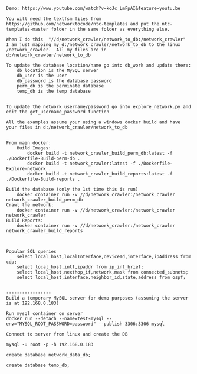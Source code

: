 	Demo: https://www.youtube.com/watch?v=koJc_LmFpAI&feature=youtu.be
	
	You will need the textfsm files from https://github.com/networktocode/ntc-templates and put the ntc-templates-master folder in the same folder as everything else.
	
	When I do this  "//d/network_crawler/network_to_db:/network_crawler"  I am just mapping my d:/network_crawler/network_to_db to the linux /network_crawler.  All my files are in d:/network_crawler/network_to_db
	
	To update the database location/name go into db_work and update there: 
		db_location is the MySQL server
		db_user is the user
		db_password is the database password
		perm_db is the perminate database
		temp_db is the temp database
	
	
	To update the network username/password go into explore_network.py and edit the get_username_password function
	
	All the examples assume your using a windows docker build and have your files in d:/network_crawler/network_to_db
	
	
	From main docker:
		Build Images:
			docker build -t network_crawler_build_perm_db:latest -f ./Dockerfile-Build-perm-db .
			docker build -t network_crawler:latest -f ./Dockerfile-Explore-network .
			docker build -t network_crawler_build_reports:latest -f ./Dockerfile-Build-reports .		

	Build the database (only the 1st time this is run)
		docker container run -v //d/network_crawler:/network_crawler network_crawler_build_perm_db
	Crawl the network:
		docker container run -v //d/network_crawler:/network_crawler network_crawler
	Build Reports:
		docker container run -v //d/network_crawler:/network_crawler network_crawler_build_reports
		
		
		
	Popular SQL queries
		select local_host,localInterface,deviceId,interface,ipAddress from cdp;
		select local_host,intf,ipaddr from ip_int_brief;
		select local_host,nexthop_if,network,mask from connected_subnets;
		select local_host,interface,neighbor_id,state,address from ospf;
	
	
	-----------------
	Build a temporary MySQL server for demo purposes (assuming the server is at 192.168.0.183)
	
	Run mysql container on server
	docker run --detach --name=test-mysql --env="MYSQL_ROOT_PASSWORD=password" --publish 3306:3306 mysql
	
	Connect to server from linux and create the DB
	
	mysql -u root -p -h 192.168.0.183
	
	create database network_data_db;
	
	create database temp_db;
